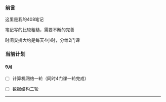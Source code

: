 ### 前言

这里是我的408笔记

笔记写的比较粗糙，需要不断的完善

时间安排大约是每天4小时，分给2门课



### 当前计划

#### 9月

- [ ] 计算机网络一轮（同时4门课一轮完成）
- [ ] 数据结构二轮



<hr>
